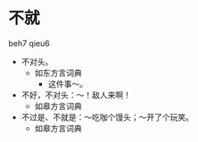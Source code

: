 # 不就
beh7 qieu6
+ 不对头。
  * 如东方言词典
    - 这件事～。
+ 不好，不对头：～！敌人来啊！
  * 如皋方言词典
+ 不过是、不就是：～吃咖个馒头；～开了个玩笑。
  * 如皋方言词典
